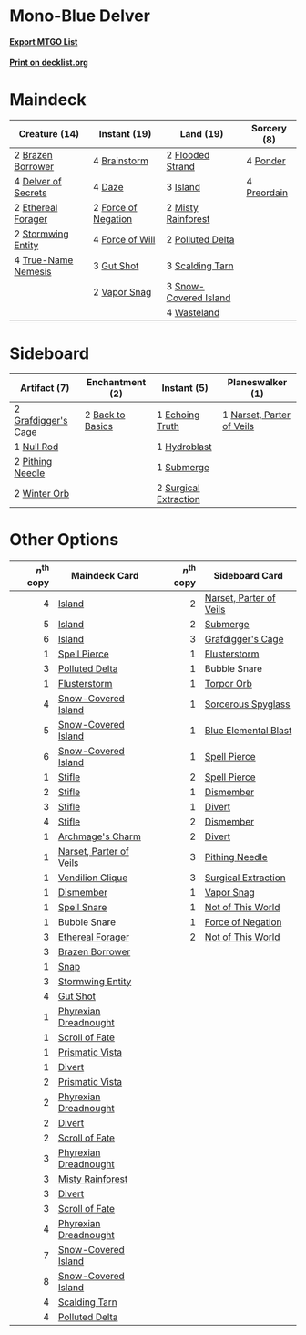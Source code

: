 # Mono-Blue Delver

#### [Export MTGO List](../collection/Mono-Blue%20Delver/Mono-Blue%20Delver.txt)
#### [Print on decklist.org](http://decklist.org/?deckmain=4%09Brainstorm%0A2%09Brazen%20Borrower%0A4%09Daze%0A4%09Delver%20of%20Secrets%0A2%09Ethereal%20Forager%0A2%09Flooded%20Strand%0A2%09Force%20of%20Negation%0A4%09Force%20of%20Will%0A3%09Gut%20Shot%0A3%09Island%0A2%09Misty%20Rainforest%0A2%09Polluted%20Delta%0A4%09Ponder%0A4%09Preordain%0A3%09Scalding%20Tarn%0A3%09Snow-Covered%20Island%0A2%09Stormwing%20Entity%0A4%09True-Name%20Nemesis%0A2%09Vapor%20Snag%0A4%09Wasteland&deckside=2%09Back%20to%20Basics%0A1%09Echoing%20Truth%0A2%09Grafdigger's%20Cage%0A1%09Hydroblast%0A1%09Narset,%20Parter%20of%20Veils%0A1%09Null%20Rod%0A2%09Pithing%20Needle%0A1%09Submerge%0A2%09Surgical%20Extraction%0A2%09Winter%20Orb)
# Maindeck

|                                        Creature (14)                                         |                                         Instant (19)                                         |                                           Land (19)                                            |                                     Sorcery (8)                                      |
|----------------------------------------------------------------------------------------------|----------------------------------------------------------------------------------------------|------------------------------------------------------------------------------------------------|--------------------------------------------------------------------------------------|
|2 [Brazen Borrower](http://gatherer.wizards.com/Pages/Card/Details.aspx?multiverseid=473001)  |4 [Brainstorm](http://gatherer.wizards.com/Pages/Card/Details.aspx?multiverseid=3897)         |2 [Flooded Strand](http://gatherer.wizards.com/Pages/Card/Details.aspx?multiverseid=405098)     |4 [Ponder](http://gatherer.wizards.com/Pages/Card/Details.aspx?multiverseid=451051)   |
|4 [Delver of Secrets](http://gatherer.wizards.com/Pages/Card/Details.aspx?multiverseid=226749)|4 [Daze](http://gatherer.wizards.com/Pages/Card/Details.aspx?multiverseid=189255)             |3 [Island](http://gatherer.wizards.com/Pages/Card/Details.aspx?multiverseid=439857)             |4 [Preordain](http://gatherer.wizards.com/Pages/Card/Details.aspx?multiverseid=405347)|
|2 [Ethereal Forager](http://gatherer.wizards.com/Pages/Card/Details.aspx?multiverseid=484881) |2 [Force of Negation](http://gatherer.wizards.com/Pages/Card/Details.aspx?multiverseid=464001)|2 [Misty Rainforest](http://gatherer.wizards.com/Pages/Card/Details.aspx?multiverseid=405102)   |                                                                                      |
|2 [Stormwing Entity](http://gatherer.wizards.com/Pages/Card/Details.aspx?multiverseid=488253) |4 [Force of Will](http://gatherer.wizards.com/Pages/Card/Details.aspx?multiverseid=3107)      |2 [Polluted Delta](http://gatherer.wizards.com/Pages/Card/Details.aspx?multiverseid=405104)     |                                                                                      |
|4 [True-Name Nemesis](http://gatherer.wizards.com/Pages/Card/Details.aspx?multiverseid=446104)|3 [Gut Shot](http://gatherer.wizards.com/Pages/Card/Details.aspx?multiverseid=397673)         |3 [Scalding Tarn](http://gatherer.wizards.com/Pages/Card/Details.aspx?multiverseid=405107)      |                                                                                      |
|                                                                                              |2 [Vapor Snag](http://gatherer.wizards.com/Pages/Card/Details.aspx?multiverseid=249373)       |3 [Snow-Covered Island](http://gatherer.wizards.com/Pages/Card/Details.aspx?multiverseid=121130)|                                                                                      |
|                                                                                              |                                                                                              |4 [Wasteland](http://gatherer.wizards.com/Pages/Card/Details.aspx?multiverseid=413790)          |                                                                                      |


# Sideboard

|                                         Artifact (7)                                         |                                      Enchantment (2)                                      |                                          Instant (5)                                           |                                          Planeswalker (1)                                          |
|----------------------------------------------------------------------------------------------|-------------------------------------------------------------------------------------------|------------------------------------------------------------------------------------------------|----------------------------------------------------------------------------------------------------|
|2 [Grafdigger's Cage](http://gatherer.wizards.com/Pages/Card/Details.aspx?multiverseid=278452)|2 [Back to Basics](http://gatherer.wizards.com/Pages/Card/Details.aspx?multiverseid=456642)|1 [Echoing Truth](http://gatherer.wizards.com/Pages/Card/Details.aspx?multiverseid=405212)      |1 [Narset, Parter of Veils](http://gatherer.wizards.com/Pages/Card/Details.aspx?multiverseid=460988)|
|1 [Null Rod](http://gatherer.wizards.com/Pages/Card/Details.aspx?multiverseid=383034)         |                                                                                           |1 [Hydroblast](http://gatherer.wizards.com/Pages/Card/Details.aspx?multiverseid=3915)           |                                                                                                    |
|2 [Pithing Needle](http://gatherer.wizards.com/Pages/Card/Details.aspx?multiverseid=129526)   |                                                                                           |1 [Submerge](http://gatherer.wizards.com/Pages/Card/Details.aspx?multiverseid=21296)            |                                                                                                    |
|2 [Winter Orb](http://gatherer.wizards.com/Pages/Card/Details.aspx?multiverseid=643)          |                                                                                           |2 [Surgical Extraction](http://gatherer.wizards.com/Pages/Card/Details.aspx?multiverseid=397706)|                                                                                                    |


# Other Options

|*n*<sup>th</sup> copy|                                          Maindeck Card                                           |*n*<sup>th</sup> copy|                                          Sideboard Card                                          |
|--------------------:|--------------------------------------------------------------------------------------------------|--------------------:|--------------------------------------------------------------------------------------------------|
|                    4|[Island](http://gatherer.wizards.com/Pages/Card/Details.aspx?multiverseid=439857)                 |                    2|[Narset, Parter of Veils](http://gatherer.wizards.com/Pages/Card/Details.aspx?multiverseid=460988)|
|                    5|[Island](http://gatherer.wizards.com/Pages/Card/Details.aspx?multiverseid=439857)                 |                    2|[Submerge](http://gatherer.wizards.com/Pages/Card/Details.aspx?multiverseid=21296)                |
|                    6|[Island](http://gatherer.wizards.com/Pages/Card/Details.aspx?multiverseid=439857)                 |                    3|[Grafdigger's Cage](http://gatherer.wizards.com/Pages/Card/Details.aspx?multiverseid=278452)      |
|                    1|[Spell Pierce](http://gatherer.wizards.com/Pages/Card/Details.aspx?multiverseid=425876)           |                    1|[Flusterstorm](http://gatherer.wizards.com/Pages/Card/Details.aspx?multiverseid=228255)           |
|                    3|[Polluted Delta](http://gatherer.wizards.com/Pages/Card/Details.aspx?multiverseid=405104)         |                    1|Bubble Snare                                                                                      |
|                    1|[Flusterstorm](http://gatherer.wizards.com/Pages/Card/Details.aspx?multiverseid=228255)           |                    1|[Torpor Orb](http://gatherer.wizards.com/Pages/Card/Details.aspx?multiverseid=233069)             |
|                    4|[Snow-Covered Island](http://gatherer.wizards.com/Pages/Card/Details.aspx?multiverseid=121130)    |                    1|[Sorcerous Spyglass](http://gatherer.wizards.com/Pages/Card/Details.aspx?multiverseid=435407)     |
|                    5|[Snow-Covered Island](http://gatherer.wizards.com/Pages/Card/Details.aspx?multiverseid=121130)    |                    1|[Blue Elemental Blast](http://gatherer.wizards.com/Pages/Card/Details.aspx?multiverseid=694)      |
|                    6|[Snow-Covered Island](http://gatherer.wizards.com/Pages/Card/Details.aspx?multiverseid=121130)    |                    1|[Spell Pierce](http://gatherer.wizards.com/Pages/Card/Details.aspx?multiverseid=425876)           |
|                    1|[Stifle](http://gatherer.wizards.com/Pages/Card/Details.aspx?multiverseid=382377)                 |                    2|[Spell Pierce](http://gatherer.wizards.com/Pages/Card/Details.aspx?multiverseid=425876)           |
|                    2|[Stifle](http://gatherer.wizards.com/Pages/Card/Details.aspx?multiverseid=382377)                 |                    1|[Dismember](http://gatherer.wizards.com/Pages/Card/Details.aspx?multiverseid=382182)              |
|                    3|[Stifle](http://gatherer.wizards.com/Pages/Card/Details.aspx?multiverseid=382377)                 |                    1|[Divert](http://gatherer.wizards.com/Pages/Card/Details.aspx?multiverseid=429872)                 |
|                    4|[Stifle](http://gatherer.wizards.com/Pages/Card/Details.aspx?multiverseid=382377)                 |                    2|[Dismember](http://gatherer.wizards.com/Pages/Card/Details.aspx?multiverseid=382182)              |
|                    1|[Archmage's Charm](http://gatherer.wizards.com/Pages/Card/Details.aspx?multiverseid=463989)       |                    2|[Divert](http://gatherer.wizards.com/Pages/Card/Details.aspx?multiverseid=429872)                 |
|                    1|[Narset, Parter of Veils](http://gatherer.wizards.com/Pages/Card/Details.aspx?multiverseid=460988)|                    3|[Pithing Needle](http://gatherer.wizards.com/Pages/Card/Details.aspx?multiverseid=129526)         |
|                    1|[Vendilion Clique](http://gatherer.wizards.com/Pages/Card/Details.aspx?multiverseid=442065)       |                    3|[Surgical Extraction](http://gatherer.wizards.com/Pages/Card/Details.aspx?multiverseid=397706)    |
|                    1|[Dismember](http://gatherer.wizards.com/Pages/Card/Details.aspx?multiverseid=382182)              |                    1|[Vapor Snag](http://gatherer.wizards.com/Pages/Card/Details.aspx?multiverseid=249373)             |
|                    1|[Spell Snare](http://gatherer.wizards.com/Pages/Card/Details.aspx?multiverseid=446100)            |                    1|[Not of This World](http://gatherer.wizards.com/Pages/Card/Details.aspx?multiverseid=198296)      |
|                    1|Bubble Snare                                                                                      |                    1|[Force of Negation](http://gatherer.wizards.com/Pages/Card/Details.aspx?multiverseid=464001)      |
|                    3|[Ethereal Forager](http://gatherer.wizards.com/Pages/Card/Details.aspx?multiverseid=484881)       |                    2|[Not of This World](http://gatherer.wizards.com/Pages/Card/Details.aspx?multiverseid=198296)      |
|                    3|[Brazen Borrower](http://gatherer.wizards.com/Pages/Card/Details.aspx?multiverseid=473001)        |                     |                                                                                                  |
|                    1|[Snap](http://gatherer.wizards.com/Pages/Card/Details.aspx?multiverseid=426582)                   |                     |                                                                                                  |
|                    3|[Stormwing Entity](http://gatherer.wizards.com/Pages/Card/Details.aspx?multiverseid=488253)       |                     |                                                                                                  |
|                    4|[Gut Shot](http://gatherer.wizards.com/Pages/Card/Details.aspx?multiverseid=397673)               |                     |                                                                                                  |
|                    1|[Phyrexian Dreadnought](http://gatherer.wizards.com/Pages/Card/Details.aspx?multiverseid=3263)    |                     |                                                                                                  |
|                    1|[Scroll of Fate](http://gatherer.wizards.com/Pages/Card/Details.aspx?multiverseid=470604)         |                     |                                                                                                  |
|                    1|[Prismatic Vista](http://gatherer.wizards.com/Pages/Card/Details.aspx?multiverseid=464193)        |                     |                                                                                                  |
|                    1|[Divert](http://gatherer.wizards.com/Pages/Card/Details.aspx?multiverseid=429872)                 |                     |                                                                                                  |
|                    2|[Prismatic Vista](http://gatherer.wizards.com/Pages/Card/Details.aspx?multiverseid=464193)        |                     |                                                                                                  |
|                    2|[Phyrexian Dreadnought](http://gatherer.wizards.com/Pages/Card/Details.aspx?multiverseid=3263)    |                     |                                                                                                  |
|                    2|[Divert](http://gatherer.wizards.com/Pages/Card/Details.aspx?multiverseid=429872)                 |                     |                                                                                                  |
|                    2|[Scroll of Fate](http://gatherer.wizards.com/Pages/Card/Details.aspx?multiverseid=470604)         |                     |                                                                                                  |
|                    3|[Phyrexian Dreadnought](http://gatherer.wizards.com/Pages/Card/Details.aspx?multiverseid=3263)    |                     |                                                                                                  |
|                    3|[Misty Rainforest](http://gatherer.wizards.com/Pages/Card/Details.aspx?multiverseid=405102)       |                     |                                                                                                  |
|                    3|[Divert](http://gatherer.wizards.com/Pages/Card/Details.aspx?multiverseid=429872)                 |                     |                                                                                                  |
|                    3|[Scroll of Fate](http://gatherer.wizards.com/Pages/Card/Details.aspx?multiverseid=470604)         |                     |                                                                                                  |
|                    4|[Phyrexian Dreadnought](http://gatherer.wizards.com/Pages/Card/Details.aspx?multiverseid=3263)    |                     |                                                                                                  |
|                    7|[Snow-Covered Island](http://gatherer.wizards.com/Pages/Card/Details.aspx?multiverseid=121130)    |                     |                                                                                                  |
|                    8|[Snow-Covered Island](http://gatherer.wizards.com/Pages/Card/Details.aspx?multiverseid=121130)    |                     |                                                                                                  |
|                    4|[Scalding Tarn](http://gatherer.wizards.com/Pages/Card/Details.aspx?multiverseid=405107)          |                     |                                                                                                  |
|                    4|[Polluted Delta](http://gatherer.wizards.com/Pages/Card/Details.aspx?multiverseid=405104)         |                     |                                                                                                  |

